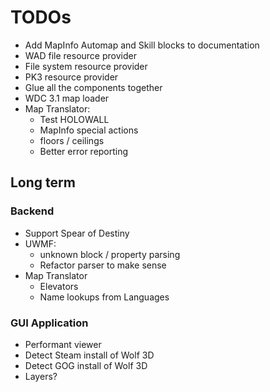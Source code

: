 # TODOs

- Add MapInfo Automap and Skill blocks to documentation
- WAD file resource provider
- File system resource provider
- PK3 resource provider
- Glue all the components together
- WDC 3.1 map loader
- Map Translator:
    - Test HOLOWALL
    - MapInfo special actions
    - floors / ceilings
    - Better error reporting

## Long term

### Backend

- Support Spear of Destiny
- UWMF:
    - unknown block / property parsing
    - Refactor parser to make sense
- Map Translator
    - Elevators
    - Name lookups from Languages

### GUI Application

- Performant viewer
- Detect Steam install of Wolf 3D
- Detect GOG install of Wolf 3D
- Layers?

